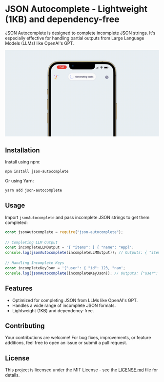 # JSON Autocomplete - Lightweight (1KB) and dependency-free

JSON Autocomplete is designed to complete incomplete JSON strings. It's especially effective for handling partial outputs from Large Language Models (LLMs) like OpenAI's GPT.

![Streaming example](imgs/example.gif)

## Installation

Install using npm:

```bash
npm install json-autocomplete
```

Or using Yarn:

```bash
yarn add json-autocomplete
```

## Usage

Import `jsonAutocomplete` and pass incomplete JSON strings to get them completed:

```javascript
const jsonAutocomplete = require("json-autocomplete");

// Completing LLM Output
const incompleteLLMOutput = '{ "items": [ { "name": "Appl';
console.log(jsonAutocomplete(incompleteLLMOutput)); // Outputs: { "items": [ { "name": "Appl" } ] }

// Handling Incomplete Keys
const incompleteKeyJson = '{"user": { "id": 123, "nam';
console.log(jsonAutocomplete(incompleteKeyJson)); // Outputs: {"user": { "id": 123, "nam": null } }
```

## Features

- Optimized for completing JSON from LLMs like OpenAI's GPT.
- Handles a wide range of incomplete JSON formats.
- Lightweight (1KB) and dependency-free.

## Contributing

Your contributions are welcome! For bug fixes, improvements, or feature additions, feel free to open an issue or submit a pull request.

## License

This project is licensed under the MIT License - see the [LICENSE.md](LICENSE.md) file for details.
